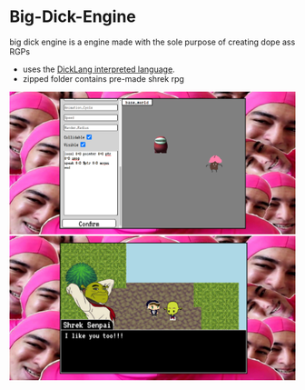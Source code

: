 # Big-Dick-Engine
big dick engine is a engine made with the sole purpose of creating dope ass RGPs  
- uses the [DickLang interpreted language](https://github.com/WAP-Industries/DickLang).
- zipped folder contains pre-made shrek rpg
  
![BUILD SCREENSHOT](https://github.com/WAP-Industries/Big-Dick-Engine/blob/main/example_project.png?raw=true)
![BUILD SCREENSHOT](https://github.com/WAP-Industries/Big-Dick-Engine/blob/main/example_game.png?raw=true)

